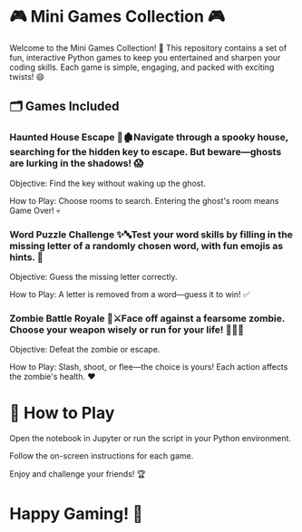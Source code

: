 # 🎮 Mini Games Collection  🎮

Welcome to the Mini Games Collection! 🚀 This repository contains a set of fun, interactive Python games to keep you entertained and sharpen your coding skills. Each game is simple, engaging, and packed with exciting twists! 😄

## 🗂️ Games Included

### Haunted House Escape 👻🏚️Navigate through a spooky house, searching for the hidden key to escape. But beware—ghosts are lurking in the shadows! 😱

Objective: Find the key without waking up the ghost.

How to Play: Choose rooms to search. Entering the ghost's room means Game Over! 💀

### Word Puzzle Challenge ✨🔤Test your word skills by filling in the missing letter of a randomly chosen word, with fun emojis as hints. 🤔

Objective: Guess the missing letter correctly.

How to Play: A letter is removed from a word—guess it to win! ✅

### Zombie Battle Royale 🧟⚔️Face off against a fearsome zombie. Choose your weapon wisely or run for your life! 🏃‍♂️💨

Objective: Defeat the zombie or escape.

How to Play: Slash, shoot, or flee—the choice is yours! Each action affects the zombie's health. ❤️

# 🎯 How to Play

Open the notebook in Jupyter or run the script in your Python environment.

Follow the on-screen instructions for each game.

Enjoy and challenge your friends! 🏆

# Happy Gaming! 🎉
